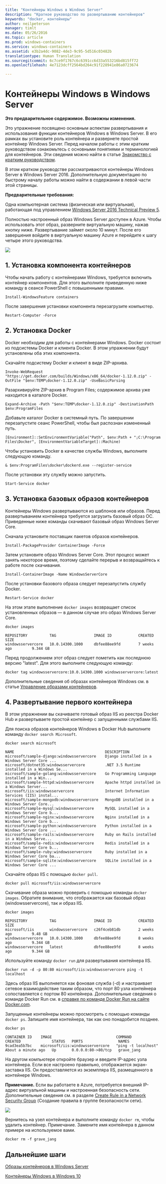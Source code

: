 ```yaml
---
title: "Контейнеры Windows в Windows Server"
description: "Краткое руководство по развертыванию контейнеров"
keywords: "docker, контейнеры"
author: neilpeterson
manager: timlt
ms.date: 05/26/2016
ms.topic: article
ms.prod: windows-containers
ms.service: windows-containers
ms.assetid: e3b2a4dc-9082-4de3-9c95-5d516c03482b
translationtype: Human Translation
ms.sourcegitcommit: 6c7ce9f1767c6c6391cc6d33a553216bd815ff72
ms.openlocfilehash: 4e7123dcff2564bd264c91f228941e86a0723674

---
```


# Контейнеры Windows в Windows Server

**Это предварительное содержимое. Возможны изменения.**

Это упражнение посвящено основным аспектам развертывания и использования функции контейнеров Windows в Windows Server. В его рамках вы установите роль контейнера и развернете простой контейнер Windows Server. Перед началом работы с этим кратким руководством ознакомьтесь с основными понятиями и терминологией для контейнеров. Эти сведения можно найти в статье [Знакомство с кратким руководством](./quick_start.md).

В этом кратком руководстве рассматриваются контейнеры Windows Server в Windows Server 2016. Дополнительную документацию по быстрому началу работы можно найти в содержании в левой части этой страницы.

**Предварительные требования:**

Одна компьютерная система (физическая или виртуальная), работающая под управлением [Windows Server 2016 Technical Preview 5](https://www.microsoft.com/en-us/evalcenter/evaluate-windows-server-technical-preview).

Полностью настроенный образ Windows Server доступен в Azure. Чтобы использовать этот образ, разверните виртуальную машину, нажав кнопку ниже. Развертывание займет около 10 минут. После его завершения войдите в виртуальную машину Azure и перейдите к шагу четыре этого руководства. 

<a href="https://portal.azure.com/#create/Microsoft.Template/uri/https%3A%2F%2Fraw.githubusercontent.com%2FMicrosoft%2FVirtualization-Documentation%2Fmaster%2Fwindows-server-container-tools%2Fcontainers-azure-template%2Fazuredeploy.json" target="_blank">
    <img src="http://azuredeploy.net/deploybutton.png"/>
</a>

## 1. Установка компонента контейнеров

Чтобы начать работу с контейнерами Windows, требуется включить контейнер компонентов. Для этого выполните приведенную ниже команду в сеансе PowerShell с повышенными правами.

```none
Install-WindowsFeature containers
```

После завершения установки компонента перезагрузите компьютер.

```none
Restart-Computer -Force
```

## 2. Установка Docker

Docker необходим для работы с контейнерами Windows. Docker состоит из подсистемы Docker и клиента Docker. В этом упражнении будут установлены оба этих компонента.

Скачайте подсистему Docker и клиент в виде ZIP-архива.

```none
Invoke-WebRequest "https://get.docker.com/builds/Windows/x86_64/docker-1.12.0.zip" -OutFile "$env:TEMP\docker-1.12.0.zip" -UseBasicParsing
```

Разархивируйте ZIP-архив в Program Files; содержимое архива уже находится в каталоге Docker.

```none
Expand-Archive -Path "$env:TEMP\docker-1.12.0.zip" -DestinationPath $env:ProgramFiles
```

Добавьте каталог Docker в системный путь. По завершении перезапустите сеанс PowerShell, чтобы был распознан измененный путь.

```none
[Environment]::SetEnvironmentVariable("Path", $env:Path + ";C:\Program Files\Docker", [EnvironmentVariableTarget]::Machine)
```

Чтобы установить Docker в качестве службы Windows, выполните следующую команду.

```none
& $env:ProgramFiles\docker\dockerd.exe --register-service
```

После установки эту службу можно запустить.

```none
Start-Service docker
```

## 3. Установка базовых образов контейнеров

Контейнеры Windows развертываются из шаблонов или образов. Перед развертыванием контейнера требуется загрузить базовый образ ОС. Приведенные ниже команды скачивают базовый образ Windows Server Core.

Сначала установите поставщик пакетов образов контейнеров.

```none
Install-PackageProvider ContainerImage -Force
```

Затем установите образ Windows Server Core. Этот процесс может занять некоторое время, поэтому сделайте перерыв и возвращайтесь к работе после скачивания.

```none
Install-ContainerImage -Name WindowsServerCore    
```

После установки базового образа следует перезапустить службу Docker.

```none
Restart-Service docker
```

На этом этапе выполнение `docker images` возвращает список установленных образов — в данном случае это образ Windows Server Core.

```none
docker images

REPOSITORY          TAG                 IMAGE ID            CREATED             SIZE
windowsservercore   10.0.14300.1000     dbfee88ee9fd        7 weeks ago         9.344 GB
```

Перед продолжением этот образ следует пометить как последнюю версию "latest". Для этого выполните следующую команду:

```none
docker tag windowsservercore:10.0.14300.1000 windowsservercore:latest
```

Дополнительные сведения об образах контейнеров Windows см. в статье [Управление образами контейнеров](../management/manage_images.md).

## 4. Развертывание первого контейнера

В этом упражнении вы скачиваете готовый образ IIS из реестра Docker Hub и развертываете простой контейнер с запущенными службами IIS.  

Для поиска образов контейнеров Windows в Docker Hub выполните команду `docker search Microsoft`.  

```none
docker search microsoft

NAME                                         DESCRIPTION                                     
microsoft/sample-django:windowsservercore    Django installed in a Windows Server Core ...   
microsoft/dotnet35:windowsservercore         .NET 3.5 Runtime installed in a Windows Se...   
microsoft/sample-golang:windowsservercore    Go Programming Language installed in a Win...   
microsoft/sample-httpd:windowsservercore     Apache httpd installed in a Windows Server...   
microsoft/iis:windowsservercore              Internet Information Services (IIS) instal...   
microsoft/sample-mongodb:windowsservercore   MongoDB installed in a Windows Server Core...   
microsoft/sample-mysql:windowsservercore     MySQL installed in a Windows Server Core b...   
microsoft/sample-nginx:windowsservercore     Nginx installed in a Windows Server Core b...  
microsoft/sample-python:windowsservercore    Python installed in a Windows Server Core ...   
microsoft/sample-rails:windowsservercore     Ruby on Rails installed in a Windows Serve...  
microsoft/sample-redis:windowsservercore     Redis installed in a Windows Server Core b...   
microsoft/sample-ruby:windowsservercore      Ruby installed in a Windows Server Core ba...   
microsoft/sample-sqlite:windowsservercore    SQLite installed in a Windows Server Core ...  
```

Скачайте образ IIS с помощью `docker pull`.  

```none
docker pull microsoft/iis:windowsservercore
```

Скачивание образа можно проверить с помощью команды `docker images`. Обратите внимание, что отображается как базовый образ (windowsservercore), так и образ IIS.

```none
docker images

REPOSITORY          TAG                 IMAGE ID            CREATED             SIZE
microsoft/iis       windowsservercore   c26f4ceb81db        2 weeks ago         9.48 GB
windowsservercore   10.0.14300.1000     dbfee88ee9fd        8 weeks ago         9.344 GB
windowsservercore   latest              dbfee88ee9fd        8 weeks ago         9.344 GB
```

Используйте команду `docker run` для развертывания контейнера IIS.

```none
docker run -d -p 80:80 microsoft/iis:windowsservercore ping -t localhost
```

Здесь образ IIS выполняется как фоновая служба (-d) и настраивает сетевое взаимодействие таким образом, что порт 80 узла контейнера сопоставляется с портом 80 контейнера.
Дополнительные сведения о команде Docker Run см. в [справке по команде Docker Run на сайте Docker.com]( https://docs.docker.com/engine/reference/run/).


Запущенные контейнеры можно просмотреть с помощью команды `docker ps`. Запишите имя контейнера, так как оно понадобится позднее.

```none
docker ps

CONTAINER ID    IMAGE                             COMMAND               CREATED              STATUS   PORTS                NAMES
9cad3ea5b7bc    microsoft/iis:windowsservercore   "ping -t localhost"   About a minute ago   Up       0.0.0.0:80->80/tcp   grave_jang
```

На другом компьютере откройте браузер и введите IP-адрес узла контейнера. Если все настроено правильно, отображается экран-заставка IIS. Он предоставляется из экземпляра IIS, размещенного в контейнере Windows.

**Примечание.** Если вы работаете в Azure, потребуется внешний IP-адрес виртуальной машины и настроенная безопасность сети. Дополнительные сведения см. в разделе [Create Rule in a Network Security Group]( https://azure.microsoft.com/en-us/documentation/articles/virtual-networks-create-nsg-arm-pportal/#create-rules-in-an-existing-nsg) (Создание правила в группе безопасности сети).

![](media/iis1.png)

Вернитесь на узел контейнера и выполните команду `docker rm`, чтобы удалить контейнер. Примечание. Замените имя контейнера в данном примере на используемое вами.

```none
docker rm -f grave_jang
```
## Дальнейшие шаги

[Образы контейнеров в Windows Server](./quick_start_images.md)

[Контейнеры Windows в Windows 10](./quick_start_windows_10.md)



<!--HONumber=Aug16_HO1-->


